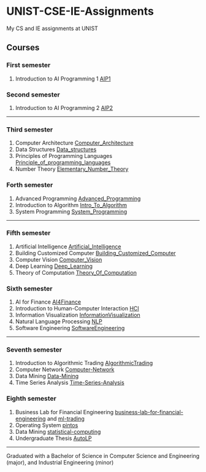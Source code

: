 # UNIST-CSE-IE-Assignments
My CS and IE assignments at UNIST

## Courses
### First semester
1. Introduction to AI Programming 1 [AIP1](/AIP1)
### Second semester
1. Introduction to AI Programming 2 [AIP2](/AIP2)
---
### Third semester
1. Computer Architecture [Computer_Architecture](/Computer_Architecture)
1. Data Structures [Data_structures](/Data_structures)
1. Principles of Programming Languages [Principle_of_programming_languages](/Principle_of_programming_languages/)
1. Number Theory [Elementary_Number_Theory](/Elementary_Number_Theory/)
### Forth semester
1. Advanced Programming [Advanced_Programming](/Advanced_Programming/)
1. Introduction to Algorithm [Intro_To_Algorithm](/Intro_To_Algorithm/)
1. System Programming [System_Programming](/System_Programming/)
---
### Fifth semester
1. Artificial Intelligence [Artificial_Intelligence](/Artificial_Intelligence/)
1. Building Customized Computer [Building_Customized_Computer](/Building_Customized_Computer/)
1. Computer Vision [Computer_Vision](/Computer_Vision/)
1. Deep Learning [Deep_Learning](/Deep_Learning/)
1. Theory of Computation [Theory_Of_Computation](/Theory_Of_Computation/)
### Sixth semester
1. AI for Finance [AI4Finance](/AI4Finance/)
1. Introduction to Human-Computer Interaction [HCI](/HCI/)
1. Information Visualization [InformationVisualization](/InformationVisualization/)
1. Natural Language Processing [NLP](/NLP/)
1. Software Engineering [SoftwareEngineering](/SoftwareEngineering/)
---
### Seventh semester
1. Introduction to Algorithmic Trading [AlgorithmicTrading](/AlgorithmicTrading/)
1. Computer Network [Computer-Network](/Computer-Network/)
1. Data Mining [Data-Mining](/Data-Mining/)
1. Time Series Analysis [Time-Series-Analysis](/Time-Series-Analysis/)
### Eighth semester
1. Business Lab for Financial Engineering [business-lab-for-financial-engineering](/business-lab-for-financial-engineering/) and [ml-trading](https://github.com/kurone02/ml-trading)
1. Operating System [pintos](https://github.com/kurone02/pintos/) 
1. Data Mining [statistical-computing](/statistical-computing/)
1. Undergraduate Thesis [AutoLP](https://github.com/kurone02/AutoLP)
---
Graduated with a Bachelor of Science in Computer Science and Engineering (major), and Industrial Engineering (minor)
